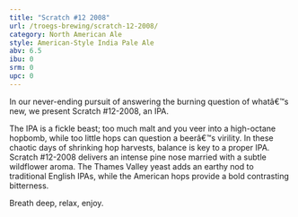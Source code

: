 ```yaml
---
title: "Scratch #12 2008"
url: /troegs-brewing/scratch-12-2008/
category: North American Ale
style: American-Style India Pale Ale
abv: 6.5
ibu: 0
srm: 0
upc: 0
---
```

In our never-ending pursuit of answering the burning question of whatâ€™s new, we present Scratch #12-2008, an IPA.
 
The IPA is a fickle beast; too much malt and you veer into a high-octane hopbomb, while too little hops can question a beerâ€™s virility. In these chaotic days of shrinking hop harvests, balance is key to a proper IPA. Scratch #12-2008 delivers an intense pine nose married with a subtle wildflower aroma. The Thames Valley yeast adds an earthy nod to traditional English IPAs, while the American hops provide a bold contrasting bitterness.
 
Breath deep, relax, enjoy.
